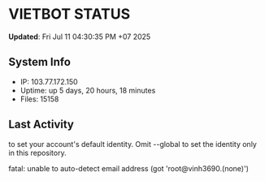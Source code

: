 # VIETBOT STATUS
**Updated**: Fri Jul 11 04:30:35 PM +07 2025

## System Info
- IP: 103.77.172.150
- Uptime: up 5 days, 20 hours, 18 minutes
- Files: 15158

## Last Activity

to set your account's default identity.
Omit --global to set the identity only in this repository.

fatal: unable to auto-detect email address (got 'root@vinh3690.(none)')
